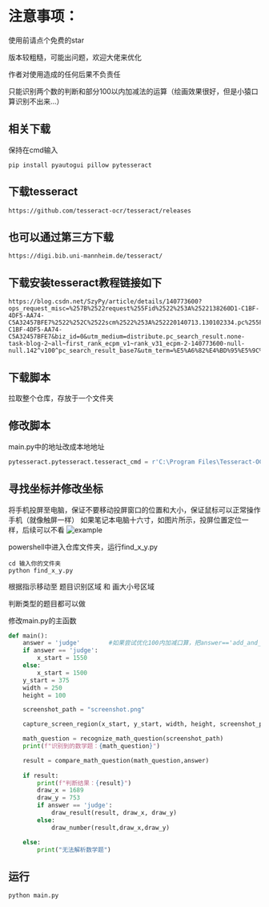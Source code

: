 # 注意事项：

使用前请点个免费的star

版本较粗糙，可能出问题，欢迎大佬来优化

作者对使用造成的任何后果不负责任

只能识别两个数的判断和部分100以内加减法的运算（绘画效果很好，但是小猿口算识别不出来...）


## 相关下载
保持在cmd输入
```shell
pip install pyautogui pillow pytesseract
```

## 下载tesseract

```
https://github.com/tesseract-ocr/tesseract/releases
```
## 也可以通过第三方下载
```
https://digi.bib.uni-mannheim.de/tesseract/
```
## 下载安装tesseract教程链接如下
```
https://blog.csdn.net/SzyPy/article/details/140773600?ops_request_misc=%257B%2522request%255Fid%2522%253A%2522138260D1-C1BF-4DF5-AA74-C5A32457BFE7%2522%252C%2522scm%2522%253A%252220140713.130102334.pc%255Fall.%2522%257D&request_id=138260D1-C1BF-4DF5-AA74-C5A32457BFE7&biz_id=0&utm_medium=distribute.pc_search_result.none-task-blog-2~all~first_rank_ecpm_v1~rank_v31_ecpm-2-140773600-null-null.142^v100^pc_search_result_base7&utm_term=%E5%A6%82%E4%BD%95%E5%9C%A8%20Windows%20%E4%B8%8A%E5%AE%89%E8%A3%85%20Tesseract%20%E5%B9%B6%E6%B7%BB%E5%8A%A0%E4%B8%AD%E6%96%87%E8%AF%AD%E8%A8%80%E6%94%AF%E6%8C%81&spm=1018.2226.3001.4187
```


## 下载脚本
拉取整个仓库，存放于一个文件夹

## 修改脚本

main.py中的地址改成本地地址
```python
pytesseract.pytesseract.tesseract_cmd = r'C:\Program Files\Tesseract-OCR\tesseract.exe'\
```

## 寻找坐标并修改坐标

将手机投屏至电脑，保证不要移动投屏窗口的位置和大小，保证鼠标可以正常操作手机（就像触屏一样）
如果笔记本电脑十六寸，如图片所示，投屏位置定位一样，后续可以不看
![example](https://github.com/user-attachments/assets/a34c6ecc-86ae-4042-bb8a-91008f385f94)


powershell中进入仓库文件夹，运行find_x_y.py
```shell
cd 输入你的文件夹
python find_x_y.py
```

根据指示移动至 题目识别区域 和 画大小号区域

判断类型的题目都可以做

修改main.py的主函数
```python
def main():
    answer = 'judge'        #如果尝试优化100内加减口算，把answer=='add_and_abstract'
    if answer == 'judge':
        x_start = 1550
    else:
        x_start = 1500
    y_start = 375
    width = 250
    height = 100

    screenshot_path = "screenshot.png"

    capture_screen_region(x_start, y_start, width, height, screenshot_path)

    math_question = recognize_math_question(screenshot_path)
    print(f"识别到的数学题：{math_question}")

    result = compare_math_question(math_question,answer)
    
    if result:
        print(f"判断结果：{result}")
        draw_x = 1689
        draw_y = 753
        if answer == 'judge':
            draw_result(result, draw_x, draw_y)
        else:
            draw_number(result,draw_x,draw_y)

    else:
        print("无法解析数学题")
```


## 运行
```shell
python main.py
```
